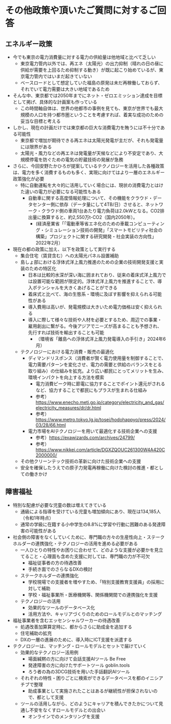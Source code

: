 # その他政策や頂いたご質問に対するご回答

## エネルギー政策

- 今でも東京の電力消費量に対する電力の供給量は他地域と比べて乏しい
    - 東京電力管内以外では、再エネ（太陽光）の出力抑制（晴れの日の昼に供給が需要を上回るため抑制する動き）が既に起こり始めているが、東京電力管内ではいまだ起きていない
    - ベースロードとして想定していた福島の原発は未だ再稼働しておらず、それでいて電力需要は大きい地域であるため
- そんな中、東京都では2050年までにネット・ゼロエミッション達成を目標として掲げ、具体的な計画案も作っている
    - この時間軸自体は、世界の他都市の事例を見ても、東京が世界でも最大規模の人口を持つ都市圏ということを考慮すれば、着実な成功のための妥当な目標と考える
- しかし、現在の計画だけでは東京都の巨大な消費電力を賄うには不十分である可能性
    - 東京都で増加が期待できる再エネは太陽光発電が主だが、それも発電量には限界がある
    - 太陽光・風力などの再エネは発電量が天候などにより不安定であり、大規模停電を防ぐための電気の貯蔵技術の発展が急務
- さらに、今回安野たかひろが提案しているテクノロジーを活用した各種政策は、電力を多く消費するものも多く、実現に向けてはより一層のエネルギー政策強化が必要
    - 特に自動運転を大々的に活用していく場合には、現状の消費電力とはけた違いの電力が必要になる可能性もある
        -  自動車に関する高度情報処理について、その機能をクラウド・データセンター側に依存（データ量にして4TB/日）させると、ネットワーク・クラウド側の車両1台あたり電力負荷は2.0kWとなる。CO2排出量に換算すると、約2,550万t-CO2（国内2050年）。
            - (経済産業省「「電動車等省エネ化のための車載コンピューティング・シミュレーション技術の開発」「スマートモビリティ社会の構築」プロジェクトに関する研究開発・社会実装の方向性」2022年2月）
- 現在の都の政策に加え、以下を政策として実行する
    - 集合住宅（賃貸含む）への太陽光パネル設置補助
    - 島しょ部における浮体式洋上風力推進のための企業の技術開発支援と実装のための特区化
        - 日本は比較的水深が深い海に囲まれており、従来の着床式洋上風力では設置可能な範囲が限定的。浮体式洋上風力を推進することで、導入ポテンシャルを大きくあげることができる
        - 着床式と比べて、海の生態系・環境に及ぼす影響を抑えられる可能性がある
        - 導入費用は高いが、発電規模は大きいため電力価格は安く抑えられる
        - 導入に際して様々な技術や人材を必要とするため、周辺での事業・雇用創出に繋がる。今後アジアでニーズが高まることも予想され、先行すれば技術を輸出することも可能
            - （環境省「離島への浮体式洋上風力発電導入の手引き」2024年6月）
    - テクノロジーにおける電力消費・販売の最適化
        - ディマンドリスポンス（消費者が賢く電力使用量を制御することで、電力需要パターンを変化させ、電力の需要と供給のバランスをとる取り組み）の仕組みを拡充。より広い都民にとってメリットを生み、環境インパクトを向上する方法を模索
            - 電力消費ピーク時に節電に協力することでポイント還元がされるなど、協力することで都民にもプラスが生まれる仕組み
            - 参考）<https://www.enecho.meti.go.jp/category/electricity_and_gas/electricity_measures/dr/dr.html>
            - 参考）<https://www.metro.tokyo.lg.jp/tosei/hodohappyo/press/2024/03/28/66.html>
        - 電力市場をAIテクノロジーを用いて最適化する技術企業への支援
            - 参考）<https://exawizards.com/archives/24799/>
            - 参考）<https://www.nikkei.com/article/DGXZQOUC261300W4A420C2000000/>
    - その他クリーンテック技術の革新に向けた技術企業への支援
    - 安全を確保したうえでの原子力発電再稼働に向けた検討の推進・都としての働きかけ

## 障害福祉
- 特別な配慮が必要な児童の数は増えてきている
    - 通級による指導を受けている児童も増加傾向にあり、現在は134,185人（令和1年時点）
    - 通常の学級に在籍する小中学生の8.8%に学習や行動に困難のある発達障害の可能性がある
- 社会側の障害をなくしていくために、専門職の方々の生産性向上・ステークホルダーの連携強化・テクノロジーの活用を進める必要がある
    - 一人ひとりの特性やお困りに合わせて、どのような支援が必要かを見立てること・心理面も含めた支援に対しては、専門職の力が不可欠
        - 福祉従事者の方の待遇改善
        - 手続き面でのさらなるDXの検討
    - ステークホルダーの連携強化
        - 学校現場での支援者を増やすため、「特別支援教育支援員」の採用に対して補助
        - 学校・福祉事業所・医療機関等、関係機関間での連携強化を支援
    - テクノロジーの活用
        - 効果的なツールのデータベース化
        - 活用方法や、キャリアづくりのためのロールモデルとのマッチング
- 福祉事業者を含むエッセンシャルワーカーの待遇改善
    - 処遇改善加算算定時に、都からさらに助成金を追加する
    - 住宅補助の拡充
    - DXの一層の進展のために、導入時にICT支援を派遣する    
- テクノロジーは、マッチング・ロールモデルとセットで届けていく
    - 効果的なテクノロジー活用例
        - 場面緘黙の方に向けて会話支援AIツール Be Free
        - 発達障害の方に向けたサポートツール goblin.tools
        - ろう者の為の3DCG技術を用いた手話翻訳AIツール
    - それぞれの特性・困りごとに検索ができるデータベースを都のイニシアチブで整理
        - 助成事業として実施されたことはあるが継続性が担保されないので、都として支援
    - ツールの活用しながら、どのようにキャリアを積んできたかについて見通し不安をなくすロールモデルとの出会い
        - オンラインでのメンタリングを支援
